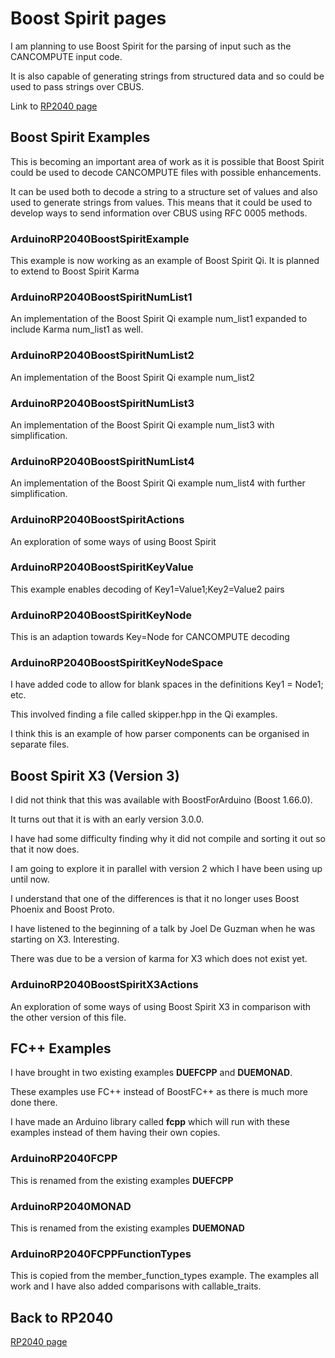 # Boost Spirit pages

I am planning to use Boost Spirit for the parsing of input such as the CANCOMPUTE input code.

It is also capable of generating strings from structured data and so could be used to pass strings over CBUS.

Link to [RP2040 page](RP2040.md)

## Boost Spirit Examples

This is becoming an important area of work as it is possible that Boost Spirit could be used to decode CANCOMPUTE files with possible enhancements.

It can be used both to decode a string to a structure set of values and also used to generate strings from values. This means that it could be used to develop ways to send information over CBUS using RFC 0005 methods.

### ArduinoRP2040BoostSpiritExample

This example is now working as an example of Boost Spirit Qi. It is planned to extend to Boost Spirit Karma

### ArduinoRP2040BoostSpiritNumList1

An implementation of the Boost Spirit Qi example num_list1 expanded to include Karma num_list1 as well.

### ArduinoRP2040BoostSpiritNumList2

An implementation of the Boost Spirit Qi example num_list2

### ArduinoRP2040BoostSpiritNumList3

An implementation of the Boost Spirit Qi example num_list3 with simplification.

### ArduinoRP2040BoostSpiritNumList4

An implementation of the Boost Spirit Qi example num_list4 with further simplification.

### ArduinoRP2040BoostSpiritActions

An exploration of some ways of using Boost Spirit

### ArduinoRP2040BoostSpiritKeyValue

This example enables decoding of Key1=Value1;Key2=Value2 pairs

### ArduinoRP2040BoostSpiritKeyNode

This is an adaption towards  Key=Node for CANCOMPUTE decoding

### ArduinoRP2040BoostSpiritKeyNodeSpace

I have added code to allow for blank spaces in the definitions  Key1 = Node1; etc.

This involved finding a file called skipper.hpp in the Qi examples.

I think this is an example of how parser components can be organised in separate files.

## Boost Spirit X3 (Version 3)

I did not think that this was available with BoostForArduino (Boost 1.66.0).

It turns out that it is with an early version 3.0.0.

I have had some difficulty finding why it did not compile and sorting it out so that it now does.

I am going to explore it in parallel with version 2 which I have been using up until now.

I understand that one of the differences is that it no longer uses Boost Phoenix and Boost Proto.

I have listened to the beginning of a talk by Joel De Guzman when he was starting on X3. Interesting.

There was due to be a version of karma for X3 which does not exist yet.

### ArduinoRP2040BoostSpiritX3Actions

An exploration of some ways of using Boost Spirit X3 in comparison with the other version of this file.

## FC++ Examples

I have brought in two existing examples **DUEFCPP** and **DUEMONAD**.

These examples use FC++ instead of BoostFC++ as there is much more done there.

I have made an Arduino library called **fcpp** which will run with these examples instead of them having their own copies.

### ArduinoRP2040FCPP

This is renamed from the existing examples **DUEFCPP**

### ArduinoRP2040MONAD
 
This is renamed from the existing examples **DUEMONAD**

### ArduinoRP2040FCPPFunctionTypes

This is copied from the member_function_types example. The examples all work and I have also added comparisons with callable_traits.

## Back to RP2040

[RP2040 page](RP2040.md)
